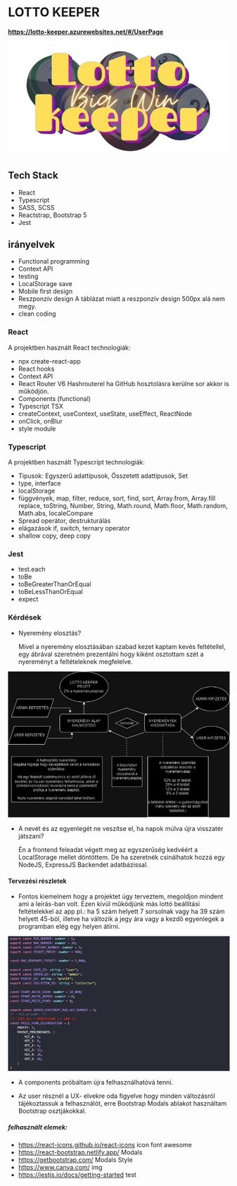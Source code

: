 # LOTTO KEEPER

**https://lotto-keeper.azurewebsites.net/#/UserPage**

![logo](./src/img/logo.png)

## Tech Stack

- React
- Typescript
- SASS, SCSS
- Reactstrap, Bootstrap 5
- Jest

## irányelvek

- Functional programming
- Context API
- testing
- LocalStorage save
- Mobile first design
- Reszponzív design
  A táblázat miatt a reszponzív design 500px alá nem megy.
- clean coding

### React

A projektben használt React technologiák:

- npx create-react-app
- React hooks
- Context API
- React Router V6
  Hashrouterel ha GitHub hosztolásra kerülne sor akkor is működjön.
- Components (functional)
- Typescript TSX
- createContext, useContext, useState, useEffect, ReactNode
- onClick, onBlur
- style module

### Typescript

A projektben használt Typescript technologiák:

- Tipusok: Egyszerű adattípusok, Összetett adattípusok, Set
- type, interface
- localStorage
- függvények, map, filter, reduce, sort, find, sort, Array.from, Array.fill replace, toString, Number, String, Math.round, Math.floor, Math.random, Math.abs, localeCompare
- Spread operátor, destrukturálás
- elágazások if, switch, ternary operator
- shallow copy, deep copy

### Jest

- test.each
- toBe
- toBeGreaterThanOrEqual
- toBeLessThanOrEqual
- expect

### Kérdések

- Nyeremény elosztás?

  Mivel a nyeremény elosztásában szabad kezet kaptam kevés feltétellel, egy ábrával szeretném prezentálni hogy kiként osztottam szét a nyereményt a feltételeknek megfelelve.

![nyeremenyszamitasa](./public/rm-img/nyeremenyszamitas.drawio.png)

- A nevét és az egyenlegét ne veszítse el, ha napok múlva újra visszatér játszani?

  Én a frontend feleadat végett meg az egyszerűség kedvéért a LocalStorage mellet döntöttem. De ha szeretnék csinálhatok hozzá egy NodeJS, ExpressJS Backendet adatbázissal.

#### Tervezési részletek

- Fontos kiemelnem hogy a projektet úgy terveztem, megoldjon mindent ami a leírás-ban volt. Ezen kívül működjünk más lottó beállítási feltételekkel az app pl.: ha 5 szám helyett 7 sorsolnak vagy ha 39 szám helyett 45-böl, illetve ha változik a jegy ára vagy a kezdő egyenlegek a programban elég egy helyen átírni.

![setting](./public/rm-img/lotto-setting.png)

- A components próbáltam újra felhasználhatóvá tenni.

- Az user résznél a UX- elvekre oda figyelve hogy minden változásról tájékoztassuk a felhasználót, erre Bootstrap Modals ablakot használtam Bootstrap osztjákokkal.

##### felhasznált elemek:

- https://react-icons.github.io/react-icons
  icon font awesome
- https://react-bootstrap.netlify.app/
  Modals
- https://getbootstrap.com/
  Modals Style
- https://www.canva.com/
  img
- https://jestjs.io/docs/getting-started
  test
